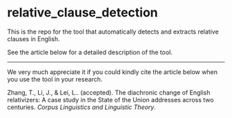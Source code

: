 # relative_clause_detection

This is the repo for the tool that automatically detects and extracts relative clauses in English.

See the article below for a detailed description of the tool. 

***

We very much appreciate it if you could kindly cite the article below when you use the tool in your research. 

Zhang, T., Li, J., & Lei, L.. (accepted). The diachronic change of English relativizers: A case study in the State of the Union addresses across two centuries. _Corpus Linguistics and Linguistic Theory_.

